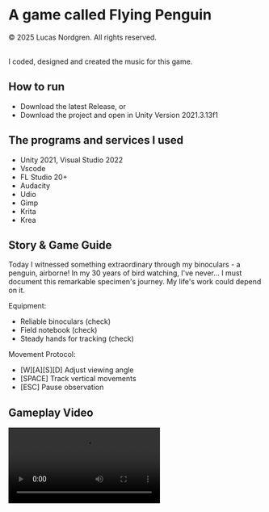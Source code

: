 # A game called Flying Penguin

© 2025 Lucas Nordgren. All rights reserved.
<br/>
<br/>

I coded, designed and created the music for this game. 

## How to run
* Download the latest Release, or
* Download the project and open in Unity Version 2021.3.13f1

## The programs and services I used

* Unity 2021, Visual Studio 2022
* Vscode
* FL Studio 20+
* Audacity
* Udio
* Gimp
* Krita
* Krea

## Story & Game Guide

Today I witnessed something extraordinary 
through my binoculars - a penguin, airborne! 
In my 30 years of bird watching, I've never... 
I must document this remarkable specimen's 
journey. My life's work could depend on it.

Equipment:
* Reliable binoculars (check)
* Field notebook (check)
* Steady hands for tracking (check)
  
Movement Protocol: 
* [W][A][S][D] Adjust viewing angle 
* [SPACE] Track vertical movements 
* [ESC] Pause observation

## Gameplay Video

<video src="https://github.com/user-attachments/assets/15a2edc3-a046-47f2-a7a6-e05a6f7a0e31" width="300" />
